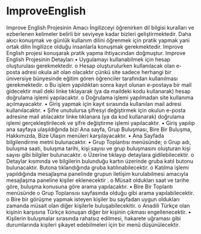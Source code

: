 # ImproveEnglish

Improve English Projesinin Amacı
İngilizceyi öğrenirken dil bilgisi kuralları ve ezberlenen kelimeler belirli bir seviyeye kadar bizleri geliştirmektedir. Daha akıcı konuşmak ve günlük kullanım dilini öğrenmek için pratik yapmak yani ortak dilin İngilizce olduğu insanlarla konuşmak gerekmektedir. Improve English projesi konuşarak pratik yapma ihtiyacından doğmuştur.
Improve English Projesinin Detayları
•	Uygulamayı kullanabilmek için hesap oluşturulası gerekmektedir. 
o	Hesap oluşturulurken kullanılacak olan e-posta adresi okula ait olan olacaktır çünkü site sadece herhangi bir üniversiye bünyesinde eğitim gören öğrenciler tarafından kullanılması gerekmektedir.
o	 Bu işlem yapıldıktan sonra kayıt olunan e-postaya bir mail gidecektir mail deki linke tıklayarak (ya da maildeki kodu kullanarak) hesap doğrulama işlemi yapılacaktır. 
o	Doğrulama işlemi yapılmadan site kullanıma açılmayacaktır. 
•	Giriş yapmak için kayıt sırasında kullanılan mail adresi kullanılacaktır.
•	Şifre unutulursa şifresyi değiştirmek için okulun e-posta adresine mail atılacaktır linke tıklanara (ya da kod kullanarak) doğrulama işlemi gerçekleştirilecek ve şifre değiştirme işlemi yapılacaktır.
•	Giriş yapılıp ana sayfaya ulaşıldığında bizi Ana sayfa, Grup Buluşması, Bire Bir Buluşma, Hakkımızda, Bize Ulaşın menüleri karşılayacaktır.
•	Ana Sayfada bilgilendirme metni bulunacaktır.
•	Grup Toplantısı menüsünde;
o	Grup adı, buluşma saati, buluşma tarihi, kişi sayısı ve grup buluşmasını oluşturan kişi sayısı gibi bilgiler bulunacaktır.
o	Üzerine tıklayıp detaylara gidilebilecektir.
o	Detaylar kısmında ve bilgilerin bulunduğu kartın üzerinde gruba katıl butonu bulunacaktır. Butona tıklandığında gruba katılınabilecektir.
o	Katılma işlemi yapıldığında mesajlaşma panelinde grupun iletişim kurulabilmesi amacıyla mesajlaşma paneline kişiler eklenecektir .
o	Müsait oldukları saat ve tarihe göre, buluşma konusuna göre arama yapılacaktır.
•	Bire Bir Toplantı menüsünde
o	Grup Toplansısı sayfasında olduğu gibi arama yapılabilecektir.
o	Bire bir görüşme yapmak isteyen kişiler bu sayfadan uygun oldukları zamanda müsait olan diğer kişilerle buluşabilecekitir.
o	Anadili Türkçe olan kişinin karşısına Türkçe konuşan diğer bir kişinin çıkması engellenecektir.
•	Kişilerin buluşmalar sırasında rahatsız edilmesi, hakarete uğraması gibi durumlarında kişileri şikayet edebilmeleri için bir menü düşünülecektir.
